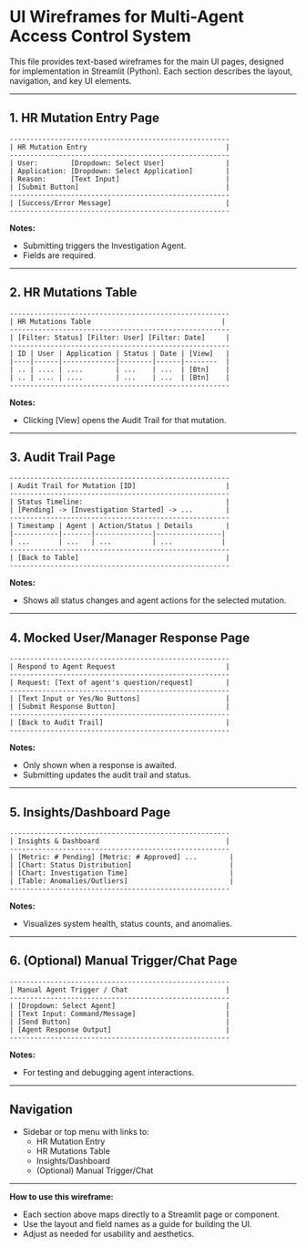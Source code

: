 # UI Wireframes for Multi-Agent Access Control System

This file provides text-based wireframes for the main UI pages, designed for implementation in Streamlit (Python). Each section describes the layout, navigation, and key UI elements.

---

## 1. HR Mutation Entry Page

```
------------------------------------------------------
| HR Mutation Entry                                  |
------------------------------------------------------
| User:        [Dropdown: Select User]               |
| Application: [Dropdown: Select Application]        |
| Reason:      [Text Input]                          |
| [Submit Button]                                    |
------------------------------------------------------
| [Success/Error Message]                            |
------------------------------------------------------
```

**Notes:**
- Submitting triggers the Investigation Agent.
- Fields are required.

---

## 2. HR Mutations Table

```
------------------------------------------------------
| HR Mutations Table                                |
------------------------------------------------------
| [Filter: Status] [Filter: User] [Filter: Date]     |
------------------------------------------------------
| ID | User | Application | Status | Date | [View]   |
|----|------|-------------|--------|------|--------  |
| .. | .... | ....        | ...    | ...  | [Btn]    |
| .. | .... | ....        | ...    | ...  | [Btn]    |
------------------------------------------------------
```

**Notes:**
- Clicking [View] opens the Audit Trail for that mutation.

---

## 3. Audit Trail Page

```
------------------------------------------------------
| Audit Trail for Mutation [ID]                      |
------------------------------------------------------
| Status Timeline:                                   |
| [Pending] -> [Investigation Started] -> ...        |
------------------------------------------------------
| Timestamp | Agent | Action/Status | Details        |
|-----------|-------|--------------|----------------|
| ...       | ...   | ...          | ...            |
------------------------------------------------------
| [Back to Table]                                    |
------------------------------------------------------
```

**Notes:**
- Shows all status changes and agent actions for the selected mutation.

---

## 4. Mocked User/Manager Response Page

```
------------------------------------------------------
| Respond to Agent Request                           |
------------------------------------------------------
| Request: [Text of agent's question/request]        |
------------------------------------------------------
| [Text Input or Yes/No Buttons]                     |
| [Submit Response Button]                           |
------------------------------------------------------
| [Back to Audit Trail]                              |
------------------------------------------------------
```

**Notes:**
- Only shown when a response is awaited.
- Submitting updates the audit trail and status.

---

## 5. Insights/Dashboard Page

```
------------------------------------------------------
| Insights & Dashboard                               |
------------------------------------------------------
| [Metric: # Pending] [Metric: # Approved] ...        |
| [Chart: Status Distribution]                        |
| [Chart: Investigation Time]                         |
| [Table: Anomalies/Outliers]                         |
------------------------------------------------------
```

**Notes:**
- Visualizes system health, status counts, and anomalies.

---

## 6. (Optional) Manual Trigger/Chat Page

```
------------------------------------------------------
| Manual Agent Trigger / Chat                        |
------------------------------------------------------
| [Dropdown: Select Agent]                           |
| [Text Input: Command/Message]                      |
| [Send Button]                                      |
| [Agent Response Output]                            |
------------------------------------------------------
```

**Notes:**
- For testing and debugging agent interactions.

---

## Navigation

- Sidebar or top menu with links to:
    - HR Mutation Entry
    - HR Mutations Table
    - Insights/Dashboard
    - (Optional) Manual Trigger/Chat

---

**How to use this wireframe:**
- Each section above maps directly to a Streamlit page or component.
- Use the layout and field names as a guide for building the UI.
- Adjust as needed for usability and aesthetics.